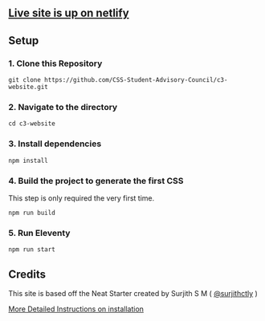 ## [Live site is up on netlify](https://cscareersuwb.netlify.app/)




## Setup
### 1\. Clone this Repository

```
git clone https://github.com/CSS-Student-Advisory-Council/c3-website.git
```

### 2\. Navigate to the directory

```
cd c3-website
```

### 3\. Install dependencies

```
npm install
```

### 4\. Build the project to generate the first CSS

This step is only required the very first time.

```
npm run build
```

### 5\. Run Eleventy

```
npm run start
```

## Credits
This site is based off the Neat Starter created by Surjith S M ( [@surjithctly](https://surjithctly.in/) )

[ More Detailed Instructions on installation](https://blog.surjithctly.in/neat-stack-create-a-static-website-with-netlify-cms-eleventy-alpinejs-and-tailwindcss)
